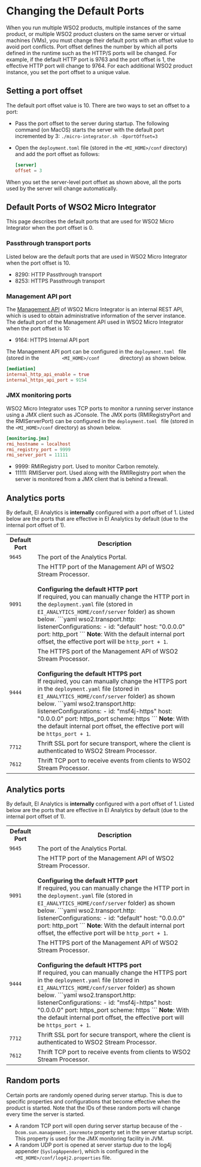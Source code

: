# Changing the Default Ports

When you run multiple WSO2 products, multiple instances of the same
product, or multiple WSO2 product clusters on the same server or virtual
machines (VMs), you must change their default ports with an offset value
to avoid port conflicts. Port offset defines the number by which all
ports defined in the runtime such as the HTTP/S ports will be changed.
For example, if the default HTTP port is 9763 and the port offset is 1,
the effective HTTP port will change to 9764. For each additional WSO2
product instance, you set the port offset to a unique value.

## Setting a port offset
The default port offset value is 10. There are two ways to set an offset
to a port:

-   Pass the port offset to the server during startup. The following
    command (on MacOS) starts the server with the default port incremented by 3: `./micro-integrator.sh -DportOffset=3`
-   Open the `deployment.toml` file (stored in the `<MI_HOME>/conf` directory) and add the port offset as follows:

    ```toml
    [server]
    offset = 3
    ```

When you set the server-level port offset as shown above, all the ports used by the server will change automatically.

## Default Ports of WSO2 Micro Integrator

This page describes the default ports that are used for WSO2 Micro Integrator when the port offset is 0.

### Passthrough transport ports

Listed below are the default ports that are used in WSO2 Micro Integrator when the port offset is 10.

- 8290: HTTP Passthrough transport
- 8253: HTTPS Passthrough transport

### Management API port

The [Management API](../../administer-and-observe/working-with-management-api) of WSO2 Micro Integrator is an internal REST API, which is used to obtain administrative information of the server instance. The default port of the Management API used in WSO2 Micro Integrator when the port offset is 10:

-   9164: HTTPS Internal API port

The Management API port can be configured in the `deployment.toml ` file (stored in the
`         <MI_HOME>/conf        ` directory) as shown below. 

```toml
[mediation]
internal_http_api_enable = true 
internal_https_api_port = 9154 
```

### JMX monitoring ports

WSO2 Micro Integrator uses TCP ports to monitor a running server instance
using a JMX client such as JConsole. 
The JMX ports (RMIRegistryPort and the RMIServerPort) can be configured in the `deployment.toml ` file (stored in the `<MI_HOME>/conf` directory) as shown below. 

```toml
[monitoring.jmx]
rmi_hostname = localhost
rmi_registry_port = 9999
rmi_server_port = 11111
```

-   9999: RMIRegistry port. Used to monitor Carbon remotely.
-   11111: RMIServer port. Used along with the RMIRegistry port when the server is monitored from a JMX client that is behind a firewall.

## Analytics ports

By default, EI Analytics is **internally** configured with a port offset of 1. Listed below are the ports that are effective in EI Analytics by default (due to the internal port offset of 1).

<table>
	<tr>
		<th>
			Default Port
		</th>
		<th>
			Description
		</th>
	</tr>
	<tr>
    	<td>
    		<code>9645</code>
    	</td>
    	<td>
    		The port of the Analytics Portal.
    	</td>
    </tr>
	<tr>
		<td>
			<code>9091</code>
		</td>
		<td>
			The HTTP port of the Management API of WSO2 Stream Processor.</br></br>
			<b>Configuring the default HTTP port</b></br>
			If required, you can manually change the HTTP port in the <code>deployment.yaml</code> file (stored in <code>EI_ANALYTICS_HOME/conf/server</code> folder) as shown below.
			```yaml
			wso2.transport.http:
              listenerConfigurations:
                -
                  id: "default"
                  host: "0.0.0.0"
                  port: http_port
			```
			<b>Note</b>: With the default internal port offset, the effective port will be <code>http_port + 1</code>.
		</td>
	</tr>
	<tr>
		<td>
			<code>9444</code>
		</td>
		<td>
			The HTTPS port of the Management API of WSO2 Stream Processor.</br></br>
			<b>Configuring the default HTTPS port</b></br>
			If required, you can manually change the HTTPS port in the <code>deployment.yaml</code> file (stored in <code>EI_ANALYTICS_HOME/conf/server</code> folder) as shown below.
			```yaml
			wso2.transport.http:            
              listenerConfigurations:
                -
                  id: "msf4j-https"
                  host: "0.0.0.0"
                  port: https_port
                  scheme: https
			```
			<b>Note</b>: With the default internal port offset, the effective port will be <code>https_port + 1</code>.
		</td>
	</tr>    
	<tr>
    	<td>
    		<code>7712</code>
    	</td>
    	<td>
    		Thrift SSL port for secure transport, where the client is authenticated to WSO2 Stream Processor.
    	</td>
    </tr>
	<tr>
    	<td>
    		<code>7612</code>
    	</td>
    	<td>
    		Thrift TCP port to receive events from clients to WSO2 Stream Processor.
    	</td>
    </tr>
</table>

## Analytics ports

By default, EI Analytics is **internally** configured with a port offset of 1. Listed below are the ports that are effective in EI Analytics by default (due to the internal port offset of 1).

<table>
	<tr>
		<th>
			Default Port
		</th>
		<th>
			Description
		</th>
	</tr>
	<tr>
    	<td>
    		<code>9645</code>
    	</td>
    	<td>
    		The port of the Analytics Portal.
    	</td>
    </tr>
	<tr>
		<td>
			<code>9091</code>
		</td>
		<td>
			The HTTP port of the Management API of WSO2 Stream Processor.</br></br>
			<b>Configuring the default HTTP port</b></br>
			If required, you can manually change the HTTP port in the <code>deployment.yaml</code> file (stored in <code>EI_ANALYTICS_HOME/conf/server</code> folder) as shown below.
			```yaml
			wso2.transport.http:
              listenerConfigurations:
                -
                  id: "default"
                  host: "0.0.0.0"
                  port: http_port
			```
			<b>Note</b>: With the default internal port offset, the effective port will be <code>http_port + 1</code>.
		</td>
	</tr>
	<tr>
		<td>
			<code>9444</code>
		</td>
		<td>
			The HTTPS port of the Management API of WSO2 Stream Processor.</br></br>
			<b>Configuring the default HTTPS port</b></br>
			If required, you can manually change the HTTPS port in the <code>deployment.yaml</code> file (stored in <code>EI_ANALYTICS_HOME/conf/server</code> folder) as shown below.
			```yaml
			wso2.transport.http:            
              listenerConfigurations:
                -
                  id: "msf4j-https"
                  host: "0.0.0.0"
                  port: https_port
                  scheme: https
			```
			<b>Note</b>: With the default internal port offset, the effective port will be <code>https_port + 1</code>.
		</td>
	</tr>    
	<tr>
    	<td>
    		<code>7712</code>
    	</td>
    	<td>
    		Thrift SSL port for secure transport, where the client is authenticated to WSO2 Stream Processor.
    	</td>
    </tr>
	<tr>
    	<td>
    		<code>7612</code>
    	</td>
    	<td>
    		Thrift TCP port to receive events from clients to WSO2 Stream Processor.
    	</td>
    </tr>
</table>

## Random ports

Certain ports are randomly opened during server startup. This is due to
specific properties and configurations that become effective when the
product is started. Note that the IDs of these random ports will change
every time the server is started.

-   A random TCP port will open during server startup because of the
    `-Dcom.sun.management.jmxremote` property set in
    the server startup script. This property is used for the
    JMX monitoring facility in JVM.
-   A random UDP port is opened at server startup due to the log4j
    appender (`SyslogAppender`), which is configured in the `<MI_HOME>/conf/log4j2.properties` file.